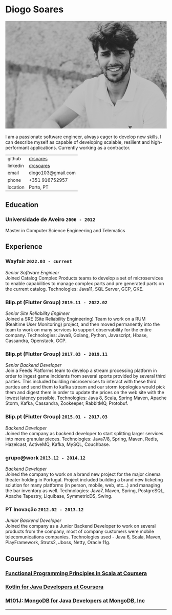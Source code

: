 # Diogo Soares
![Diogo](/assets/img/diogo.jpg)

I am a passionate software engineer, always eager to develop new skills. I can describe myself as capable of developing scalable, resilient and high-performant applications. Currently working as a contractor.

<table>
  <tr>
    <td>github</td>
    <td><a href="[url](https://github.com/drsoares)">drsoares</a></td>
  </tr>
    <tr>
    <td>linkedin</td>
      <td><a href="[url](https://www.linkedin.com/in/drcsoares)">drcsoares</a></td>
  </tr>
    <tr>
    <td>email</td>
    <td>diogo103@gmail.com</td>
  </tr>
  <tr>
    <td>phone</td>
    <td>+351 916752957</td>
  </tr>
  <tr>
    <td>location</td>
    <td>Porto, PT</td>
  </tr>
</table>

## Education

### **Universidade de Aveiro** `2006 - 2012`

Master in Computer Science Engineering and Telematics

## Experience

### **Wayfair** `2022.03 - current`

_Senior Software Engineer_<br>
Joined Catalog Complex Products teams to develop a set of microservices to enable capabilities to manage complex parts and pre generated parts on the current catalog.
Technologies: Java11, SQL Server, GCP, GKE.

### **Blip.pt (Flutter Group)** `2019.11 - 2022.02`

_Senior Site Reliability Engineer_<br>
Joined a SRE (Site Reliability Engineering) Team to work on a RUM (Realtime User Monitoring) project, and then moved permanently into the team to work on many services to support observability for the entire company.
Technologies: Java8, Golang, Python, Javascript, Hbase, Cassandra, Openstack, GCP.

### **Blip.pt (Flutter Group)** `2017.03 - 2019.11`

_Senior Backend Developer_<br>
Join a Feeds Platforms team to develop a stream processing platform in order to ingest game incidents from several sports provided by several third parties. This included building microservices to interact with these third parties and send them to kafka stream and our storm topologies would pick them and digest them in order to update the prices on the web site with the lowest latency possible.
Technologies: Java 8, Scala, Spring Maven, Apache Storm, Kafka, Cassandra, Zookeeper, RabbitMQ, Protobuf.

### **Blip.pt (Flutter Group)** `2015.01 - 2017.03`

_Backend Developer_<br>
Joined the company as backend developer to start splitting larger services into more granular
pieces.
Technologies: Java7/8, Spring, Maven, Redis, Hazelcast, ActiveMQ, Kafka, MySQL, Couchbase.

### **grupo@work** `2013.12 - 2014.12`

_Backend Developer_<br>
Joined the company to work on a brand new project for the major cinema theater holding in Portugal. Project included building a brand new ticketing solution for many platforms (in person, mobile, web, etc...) and managing the bar inventory as well.
Technologies: Java7, Maven, Spring, PostgreSQL, Apache Tapestry, Liquibase, SymmetricDS, Swing.

### **PT Inovação** `2012.02 - 2013.12`

_Junior Backend Developer_<br>
Joined the company as a Junior Backend Developer to work on several products from the company, most of company customers were mobile telecomunications companies. 
Technologies used - Java 6, Scala, Maven, PlayFramework, Struts2, Jboss, Netty, Oracle 11g.

## Courses

### [**Functional Programming Principles in Scala at Coursera**](https://www.coursera.org/account/accomplishments/certificate/SJX5MJ4MKL)
### [**Kotlin for Java Developers at Coursera**](https://www.coursera.org/account/accomplishments/certificate/6ZN3PQY5UUGZ)
### [**M101J: MongoDB for Java Developers at MongoDB, Inc**](https://university.mongodb.com/course_completion/9740179520cf4c129c25f6e63e94a285)

---
<!-- ### Footer

Last updated: June 2022 -->
